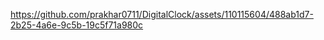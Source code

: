

https://github.com/prakhar0711/DigitalClock/assets/110115604/488ab1d7-2b25-4a6e-9c5b-19c5f71a980c

